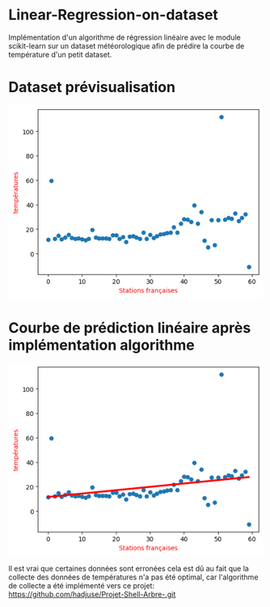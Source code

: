 # Linear-Regression-on-dataset
Implémentation d'un algorithme de régression linéaire avec le module scikit-learn sur un dataset météorologique afin de prédire la courbe de température d'un petit dataset.



# Dataset prévisualisation


![](temperature.png)

# Courbe de prédiction linéaire après implémentation algorithme

![](prediction.png)

Il est vrai que certaines données sont erronées cela est dû au fait que la collecte des données de températures n'a pas été optimal, car l'algorithme de collecte a été implémenté vers ce projet: 
https://github.com/hadjuse/Projet-Shell-Arbre-.git
